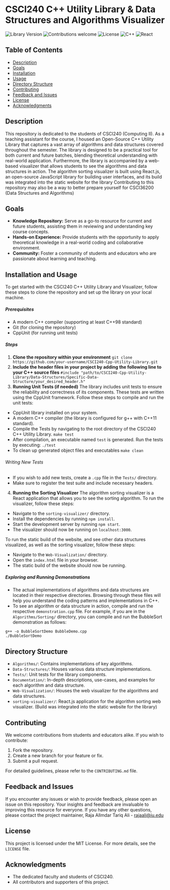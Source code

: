 # CSCI240 C++ Utility Library & Data Structures and Algorithms Visualizer 

![Library Version](https://img.shields.io/badge/version-0.1.0-blue)
![Contributions welcome](https://img.shields.io/badge/contributions-welcome-orange)
![License](https://img.shields.io/badge/license-MIT-green)
![C++](https://img.shields.io/badge/C++-11-red)
![React](https://img.shields.io/badge/React-16.13.1-blue)

## Table of Contents
- [Description](#description)
- [Goals](#goals)
- [Installation](#installation)
- [Usage](#usage)
- [Directory Structure](#directory-structure)
- [Contributing](#contributing)
- [Feedback and Issues](#feedback-and-issues)
- [License](#license)
- [Acknowledgments](#acknowledgments)

## Description
This repository is dedicated to the students of CSCI240 (Computing II). As a teaching assistant for the course, I housed an Open-Source C++ Utility Library that captures a vast array of algorithms and data structures covered throughout the semester. The library is designed to be a practical tool for both current and future batches, blending theoretical understanding with real-world application. Furthermore, the library is accompanied by a web-based visualizer that allows students to see the algorithms and data structures in action. The algorithm sorting visualizer is built using React.js, an open-source JavaScript library for building user interfaces, and its build was integrated into the static website for the library Contributing to this repository may also be a way to better prepare yourself for CSCI36200 (Data Structures and Algorithms)

## Goals
- **Knowledge Repository:** Serve as a go-to resource for current and future students, assisting them in reviewing and understanding key course concepts.
- **Hands-on Experience:** Provide students with the opportunity to apply theoretical knowledge in a real-world coding and collaborative environment.
- **Community:** Foster a community of students and educators who are passionate about learning and teaching.

## Installation and Usage
To get started with the CSCI240 C++ Utility Library and Visualizer, follow these steps to clone the repository and set up the library on your local machine.

##### Prerequisites
- A modern C++ compiler (supporting at least C++98 standard)
- Git (for cloning the repository)
- CppUnit (for running unit tests)

##### Steps
1. **Clone the repository within your environment**
`git clone https://github.com/your-username/CSCI240-Cpp-Utility-Library.git`
2. **Include the header files in your project by adding the following line to your C++ source files**
`#include "path/to/CSCI240-Cpp-Utility-Library/Data-Structures/Specific-Data-Structure/your_desired_header.h"`
3. **Running Unit Tests (if needed)**
The library includes unit tests to ensure the reliability and correctness of its components. These tests are written using the CppUnit framework. Follow these steps to compile and run the unit tests:

- CppUnit library installed on your system.
- A modern C++ compiler (the library is configured for g++ with C++11 standard).
- Compile the Tests by navigating to the root directory of the CSCI240 C++ Utility Library.
`make test`
- After compilation, an executable named `test` is generated. Run the tests by executing:
`./test`
- To clean up generated object files and executables
`make clean`

###### *Writing New Tests*
- If you wish to add new tests, create a `.cpp` file in the `Tests/` directory.
- Make sure to register the test suite and include necessary headers.

4. **Running the Sorting Visualizer**
The algorithm sorting visualizer is a React application that allows you to see the sorting algorithm. To run the visualizer, follow these steps:
- Navigate to the `sorting-visualizer/` directory.
- Install the dependencies by running `npm install`.
- Start the development server by running `npm start`.
- The visualizer should now be running on `localhost:3000`.

To run the static build of the website, and see other data structures visualized, as well as the sorting visualizer, follow these steps:
- Navigate to the `Web-Visualization/` directory.
- Open the `index.html` file in your browser.
- The static build of the website should now be running.

##### Exploring and Running Demonstrations
- The actual implementations of algorithms and data structures are located in their respective directories. Browsing through these files will help you understand the coding patterns and implementations in C++.
- To see an algorithm or data structure in action, compile and run the respective `demonstration.cpp` file. For example, if you are in the `Algorithms/Sorting/` directory, you can compile and run the BubbleSort demonstration as follows:
```
g++ -o BubbleSortDemo BubbleDemo.cpp
./BubbleSortDemo
```


## Directory Structure
- `Algorithms/`: Contains implementations of key algorithms.
- `Data-Structures/`: Houses various data structure implementations.
- `Tests/`: Unit tests for the library components.
- `Documentation/`: In-depth descriptions, use-cases, and examples for each algorithm and data structure.
- `Web-Visualization/`: Houses the web visualizer for the algorithms and data structures.
- `sorting-visualizer/`: React.js application for the algorithm sorting web visualizer. (Build was integrated into the static website for the library)

## Contributing
We welcome contributions from students and educators alike. If you wish to contribute:

1. Fork the repository.
2. Create a new branch for your feature or fix.
3. Submit a pull request.

For detailed guidelines, please refer to the `CONTRIBUTING.md` file.

## Feedback and Issues
If you encounter any issues or wish to provide feedback, please open an issue on this repository. Your insights and feedback are invaluable to improving this resource for everyone. If you have any other questions, please contact the project maintainer, Raja Allmdar Tariq Ali - [rajaali@iu.edu](mailto:rajaali@iu.edu)

## License
This project is licensed under the MIT License. For more details, see the `LICENSE` file.

## Acknowledgments
- The dedicated faculty and students of CSCI240.
- All contributors and supporters of this project.


